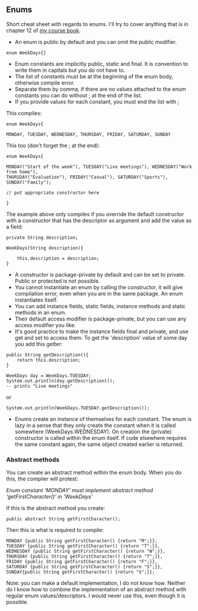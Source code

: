 ## Enums


Short cheat sheet with regards to enums. I'll try to cover anything that is in chapter 12 of [my course book](https://www.amazon.com/gp/product/B08DF4R2V9/ref=ppx_yo_dt_b_d_asin_title_351_o00?ie=UTF8&psc=1).

- An enum is public by default and you can omit the public modifier.

```
enum WeekDays{}
```

- Enum constants are implicitly public, static and final. It is convention to write them in capitals but you do not have to.
- The list of constants must be at the beginning of the enum body, otherwise compile error.
- Separate them by comma, if there are no values attached to the enum constants you can do without ; at the end of the list.
- If you provide values for each constant, you must end the list with ;

This compiles:

```
enum WeekDays{

MONDAY, TUESDAY, WEDNESDAY, THURSDAY, FRIDAY, SATURDAY, SUNDAY
```

This too (don't forget the ; at the end):
```
enum WeekDays{

MONDAY("Start of the week"), TUESDAY("Live meetings"), WEDNESDAY("Work from home"), 
THURSDAY("Evaluation"), FRIDAY("Casual"), SATURDAY("Sports"), SUNDAY("Family");

// put appropriate constructor here

}
```

The example above only compiles if you override the default constructor with a constructor that has the descriptor as argument and add the value as a field:

```
private String description;

WeekDays(String description){

    this.description = description;
}
```

- A constructor is package-private by default and can be set to private. Public or protected is not possible.
- You cannot instantiate an enum by calling the constructor, it will give compilation error, even when you are in the same package. An enum instantiates itself.
- You can add instance fields, static fields, instance methods and static methods in an enum.
- Their default access modifier is package-private, but you can use any access modifier you like.
- It's good practice to make the instance fields final and private, and use get and set to access them. To get the 'description' value of some day you add this getter:

```
public String getDescription(){
    return this.description;
}
```
```
WeekDays day = WeekDays.TUESDAY;
System.out.println(day.getDescription());
-- prints "Live meetings"
```
or
```
System.out.println(WeekDays.TUESDAY.getDescription());
```

- Enums create an instance of themselves for each constant. The enum is lazy in a sense that they only create the constant when it is called somewhere (WeekDays.WEDNESDAY). On creation the (private) constructor is called within the enum itself. If code elsewhere requires the same constant again, the same object created earlier is returned.

### Abstract methods

You can create an abstract method within the enum body. When you do this, the compiler will protest:

_Enum constant 'MONDAY' must implement abstract method 'getFirstCharacter()' in 'WeekDays'_

If this is the abstract method you create:

```
public abstract String getFirstCharacter();
```

Then this is what is required to compile:

```
MONDAY {public String getFirstCharacter() {return "M";}},
TUESDAY {public String getFirstCharacter() {return "T";}},
WEDNESDAY {public String getFirstCharacter() {return "W";}},
THURSDAY {public String getFirstCharacter() {return "T";}},
FRIDAY {public String getFirstCharacter() {return "F";}},
SATURDAY {public String getFirstCharacter() {return "S";}},
SUNDAY{public String getFirstCharacter() {return "S";}};
```

Note: you can make a default implementation, I do not know how. Neither do I know how to combine the implementation of an abstract method with regular enum values/descriptors. I would never use this, even though it is possible.










